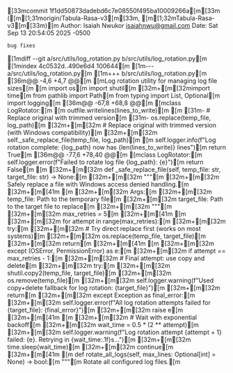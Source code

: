 [33mcommit 1f1dd50873dadebd6c7e08550f495ba10009266a[m[33m ([m[1;31morigin/Tabula-Rasa-v3[m[33m, [m[1;32mTabula-Rasa-v3[m[33m)[m
Author: Isaiah Nwukor <isaiahnwu@gmail.com>
Date:   Sat Sep 13 20:54:05 2025 -0500

    bug fixes

[1mdiff --git a/src/utils/log_rotation.py b/src/utils/log_rotation.py[m
[1mindex 4c0532d..490e6d4 100644[m
[1m--- a/src/utils/log_rotation.py[m
[1m+++ b/src/utils/log_rotation.py[m
[36m@@ -4,6 +4,7 @@[m [mLog rotation utility for managing log file sizes[m
 [m
 import os[m
 import shutil[m
[32m+[m[32mimport time[m
 from pathlib import Path[m
 from typing import List, Optional[m
 import logging[m
[36m@@ -67,8 +68,8 @@[m [mclass LogRotator:[m
                 [m
                 outfile.writelines(lines_to_write)[m
             [m
[31m-            # Replace original with trimmed version[m
[31m-            os.replace(temp_file, log_path)[m
[32m+[m[32m            # Replace original with trimmed version (with Windows compatibility)[m
[32m+[m[32m            self._safe_replace_file(temp_file, log_path)[m
             [m
             self.logger.info(f"Log rotation complete: {log_path} now has {len(lines_to_write)} lines")[m
             return True[m
[36m@@ -77,6 +78,40 @@[m [mclass LogRotator:[m
             self.logger.error(f"Failed to rotate log file {log_path}: {e}")[m
             return False[m
     [m
[32m+[m[32m    def _safe_replace_file(self, temp_file: str, target_file: str) -> None:[m
[32m+[m[32m        """[m
[32m+[m[32m        Safely replace a file with Windows access denied handling.[m
[32m+[m[41m        [m
[32m+[m[32m        Args:[m
[32m+[m[32m            temp_file: Path to the temporary file[m
[32m+[m[32m            target_file: Path to the target file to replace[m
[32m+[m[32m        """[m
[32m+[m[32m        max_retries = 5[m
[32m+[m[41m        [m
[32m+[m[32m        for attempt in range(max_retries):[m
[32m+[m[32m            try:[m
[32m+[m[32m                # Try direct replace first (works on most systems)[m
[32m+[m[32m                os.replace(temp_file, target_file)[m
[32m+[m[32m                return[m
[32m+[m[41m                [m
[32m+[m[32m            except (OSError, PermissionError) as e:[m
[32m+[m[32m                if attempt == max_retries - 1:[m
[32m+[m[32m                    # Final attempt: use copy and delete[m
[32m+[m[32m                    try:[m
[32m+[m[32m                        shutil.copy2(temp_file, target_file)[m
[32m+[m[32m                        os.remove(temp_file)[m
[32m+[m[32m                        self.logger.warning(f"Used copy+delete fallback for log rotation: {target_file}")[m
[32m+[m[32m                        return[m
[32m+[m[32m                    except Exception as final_error:[m
[32m+[m[32m                        self.logger.error(f"All log rotation attempts failed for {target_file}: {final_error}")[m
[32m+[m[32m                        raise e[m
[32m+[m[41m                [m
[32m+[m[32m                # Wait with exponential backoff[m
[32m+[m[32m                wait_time = 0.5 * (2 ** attempt)[m
[32m+[m[32m                self.logger.warning(f"Log rotation attempt {attempt + 1} failed: {e}. Retrying in {wait_time:.1f}s...")[m
[32m+[m[32m                time.sleep(wait_time)[m
[32m+[m[32m                continue[m
[32m+[m[41m    [m
     def rotate_all_logs(self, max_lines: Optional[int] = None) -> bool:[m
         """[m
         Rotate all configured log files.[m

